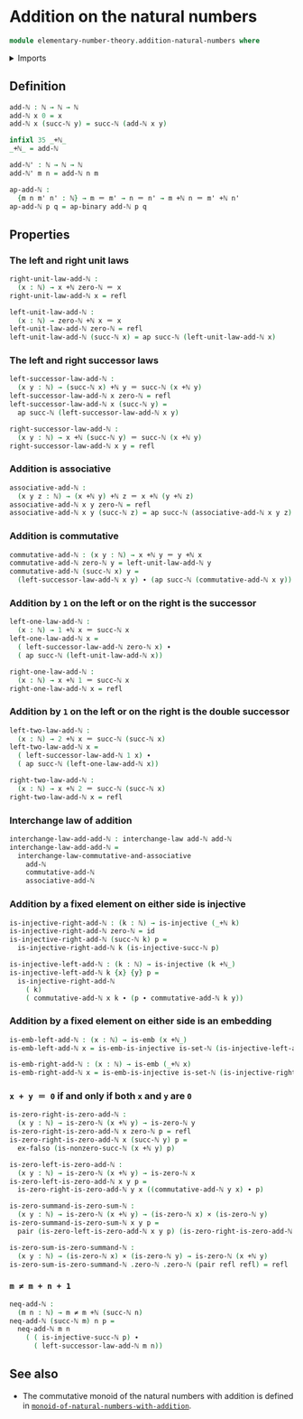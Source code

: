 # Addition on the natural numbers

```agda
module elementary-number-theory.addition-natural-numbers where
```

<details><summary>Imports</summary>

```agda
open import elementary-number-theory.equality-natural-numbers
open import elementary-number-theory.natural-numbers

open import foundation.action-on-identifications-binary-functions
open import foundation.action-on-identifications-functions
open import foundation.cartesian-product-types
open import foundation.dependent-pair-types
open import foundation.embeddings
open import foundation.empty-types
open import foundation.function-types
open import foundation.identity-types
open import foundation.injective-maps
open import foundation.interchange-law
open import foundation.negated-equality
open import foundation.sets
```

</details>

## Definition

```agda
add-ℕ : ℕ → ℕ → ℕ
add-ℕ x 0 = x
add-ℕ x (succ-ℕ y) = succ-ℕ (add-ℕ x y)

infixl 35 _+ℕ_
_+ℕ_ = add-ℕ

add-ℕ' : ℕ → ℕ → ℕ
add-ℕ' m n = add-ℕ n m

ap-add-ℕ :
  {m n m' n' : ℕ} → m ＝ m' → n ＝ n' → m +ℕ n ＝ m' +ℕ n'
ap-add-ℕ p q = ap-binary add-ℕ p q
```

## Properties

### The left and right unit laws

```agda
right-unit-law-add-ℕ :
  (x : ℕ) → x +ℕ zero-ℕ ＝ x
right-unit-law-add-ℕ x = refl

left-unit-law-add-ℕ :
  (x : ℕ) → zero-ℕ +ℕ x ＝ x
left-unit-law-add-ℕ zero-ℕ = refl
left-unit-law-add-ℕ (succ-ℕ x) = ap succ-ℕ (left-unit-law-add-ℕ x)
```

### The left and right successor laws

```agda
left-successor-law-add-ℕ :
  (x y : ℕ) → (succ-ℕ x) +ℕ y ＝ succ-ℕ (x +ℕ y)
left-successor-law-add-ℕ x zero-ℕ = refl
left-successor-law-add-ℕ x (succ-ℕ y) =
  ap succ-ℕ (left-successor-law-add-ℕ x y)

right-successor-law-add-ℕ :
  (x y : ℕ) → x +ℕ (succ-ℕ y) ＝ succ-ℕ (x +ℕ y)
right-successor-law-add-ℕ x y = refl
```

### Addition is associative

```agda
associative-add-ℕ :
  (x y z : ℕ) → (x +ℕ y) +ℕ z ＝ x +ℕ (y +ℕ z)
associative-add-ℕ x y zero-ℕ = refl
associative-add-ℕ x y (succ-ℕ z) = ap succ-ℕ (associative-add-ℕ x y z)
```

### Addition is commutative

```agda
commutative-add-ℕ : (x y : ℕ) → x +ℕ y ＝ y +ℕ x
commutative-add-ℕ zero-ℕ y = left-unit-law-add-ℕ y
commutative-add-ℕ (succ-ℕ x) y =
  (left-successor-law-add-ℕ x y) ∙ (ap succ-ℕ (commutative-add-ℕ x y))
```

### Addition by `1` on the left or on the right is the successor

```agda
left-one-law-add-ℕ :
  (x : ℕ) → 1 +ℕ x ＝ succ-ℕ x
left-one-law-add-ℕ x =
  ( left-successor-law-add-ℕ zero-ℕ x) ∙
  ( ap succ-ℕ (left-unit-law-add-ℕ x))

right-one-law-add-ℕ :
  (x : ℕ) → x +ℕ 1 ＝ succ-ℕ x
right-one-law-add-ℕ x = refl
```

### Addition by `1` on the left or on the right is the double successor

```agda
left-two-law-add-ℕ :
  (x : ℕ) → 2 +ℕ x ＝ succ-ℕ (succ-ℕ x)
left-two-law-add-ℕ x =
  ( left-successor-law-add-ℕ 1 x) ∙
  ( ap succ-ℕ (left-one-law-add-ℕ x))

right-two-law-add-ℕ :
  (x : ℕ) → x +ℕ 2 ＝ succ-ℕ (succ-ℕ x)
right-two-law-add-ℕ x = refl
```

### Interchange law of addition

```agda
interchange-law-add-add-ℕ : interchange-law add-ℕ add-ℕ
interchange-law-add-add-ℕ =
  interchange-law-commutative-and-associative
    add-ℕ
    commutative-add-ℕ
    associative-add-ℕ
```

### Addition by a fixed element on either side is injective

```agda
is-injective-right-add-ℕ : (k : ℕ) → is-injective (_+ℕ k)
is-injective-right-add-ℕ zero-ℕ = id
is-injective-right-add-ℕ (succ-ℕ k) p =
  is-injective-right-add-ℕ k (is-injective-succ-ℕ p)

is-injective-left-add-ℕ : (k : ℕ) → is-injective (k +ℕ_)
is-injective-left-add-ℕ k {x} {y} p =
  is-injective-right-add-ℕ
    ( k)
    ( commutative-add-ℕ x k ∙ (p ∙ commutative-add-ℕ k y))
```

### Addition by a fixed element on either side is an embedding

```agda
is-emb-left-add-ℕ : (x : ℕ) → is-emb (x +ℕ_)
is-emb-left-add-ℕ x = is-emb-is-injective is-set-ℕ (is-injective-left-add-ℕ x)

is-emb-right-add-ℕ : (x : ℕ) → is-emb (_+ℕ x)
is-emb-right-add-ℕ x = is-emb-is-injective is-set-ℕ (is-injective-right-add-ℕ x)
```

### `x + y ＝ 0` if and only if both `x` and `y` are `0`

```agda
is-zero-right-is-zero-add-ℕ :
  (x y : ℕ) → is-zero-ℕ (x +ℕ y) → is-zero-ℕ y
is-zero-right-is-zero-add-ℕ x zero-ℕ p = refl
is-zero-right-is-zero-add-ℕ x (succ-ℕ y) p =
  ex-falso (is-nonzero-succ-ℕ (x +ℕ y) p)

is-zero-left-is-zero-add-ℕ :
  (x y : ℕ) → is-zero-ℕ (x +ℕ y) → is-zero-ℕ x
is-zero-left-is-zero-add-ℕ x y p =
  is-zero-right-is-zero-add-ℕ y x ((commutative-add-ℕ y x) ∙ p)

is-zero-summand-is-zero-sum-ℕ :
  (x y : ℕ) → is-zero-ℕ (x +ℕ y) → (is-zero-ℕ x) × (is-zero-ℕ y)
is-zero-summand-is-zero-sum-ℕ x y p =
  pair (is-zero-left-is-zero-add-ℕ x y p) (is-zero-right-is-zero-add-ℕ x y p)

is-zero-sum-is-zero-summand-ℕ :
  (x y : ℕ) → (is-zero-ℕ x) × (is-zero-ℕ y) → is-zero-ℕ (x +ℕ y)
is-zero-sum-is-zero-summand-ℕ .zero-ℕ .zero-ℕ (pair refl refl) = refl
```

### `m ≠ m + n + 1`

```agda
neq-add-ℕ :
  (m n : ℕ) → m ≠ m +ℕ (succ-ℕ n)
neq-add-ℕ (succ-ℕ m) n p =
  neq-add-ℕ m n
    ( ( is-injective-succ-ℕ p) ∙
      ( left-successor-law-add-ℕ m n))
```

## See also

- The commutative monoid of the natural numbers with addition is defined in
  [`monoid-of-natural-numbers-with-addition`](elementary-number-theory.monoid-of-natural-numbers-with-addition.md).
